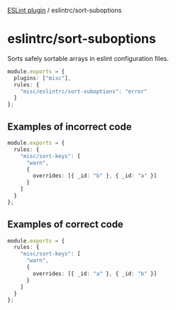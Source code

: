 [ESLint plugin](https://ilyub.github.io/eslint-plugin-misc/) / eslintrc/sort-suboptions

# eslintrc/sort-suboptions

Sorts safely sortable arrays in eslint configuration files.

```ts
module.exports = {
  plugins: ["misc"],
  rules: {
    "misc/eslintrc/sort-suboptions": "error"
  }
};
```

## Examples of incorrect code

```ts
module.exports = {
  rules: {
    "misc/sort-keys": [
      "warn",
      {
        overrides: [{ _id: "b" }, { _id: "a" }]
      }
    ]
  }
};
```

## Examples of correct code

```ts
module.exports = {
  rules: {
    "misc/sort-keys": [
      "warn",
      {
        overrides: [{ _id: "a" }, { _id: "b" }]
      }
    ]
  }
};
```